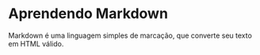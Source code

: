 <html>
<h1>Aprendendo Markdown</h1>
<p>Markdown é uma linguagem simples de marcação, que converte seu texto em HTML válido. </p>
</html>